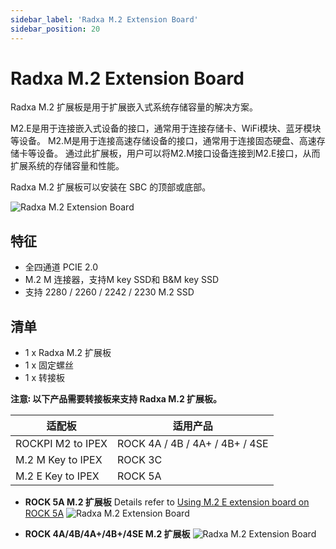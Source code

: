 ```yaml
---
sidebar_label: 'Radxa M.2 Extension Board'
sidebar_position: 20
---
```


# Radxa M.2 Extension Board
Radxa M.2 扩展板是用于扩展嵌入式系统存储容量的解决方案。

M2.E是用于连接嵌入式设备的接口，通常用于连接存储卡、WiFi模块、蓝牙模块等设备。 M2.M是用于连接高速存储设备的接口，通常用于连接固态硬盘、高速存储卡等设备。 通过此扩展板，用户可以将M2.M接口设备连接到M2.E接口，从而扩展系统的存储容量和性能。   

Radxa M.2 扩展板可以安装在 SBC 的顶部或底部。

![Radxa M.2 Extension Board](/img/accessories/m2-extension-1.webp)

## 特征
- 全四通道 PCIE 2.0
- M.2 M 连接器，支持M key SSD和 B&M key SSD
- 支持 2280 / 2260 / 2242 / 2230 M.2 SSD

## 清单
- 1 x Radxa M.2 扩展板  
- 1 x 固定螺丝  
- 1 x 转接板  

**注意꞉ 以下产品需要转接板来支持 Radxa M.2 扩展板。**  

|       适配板         |            适用产品             |
|  -----------------  |  -----------------------------  |
|ROCKPI M2 to IPEX    |  ROCK 4A / 4B / 4A+ / 4B+ / 4SE |
|M.2 M Key to IPEX    |           ROCK 3C               |
|M.2 E Key to IPEX    |           ROCK 5A               |

- **ROCK 5A M.2 扩展板** 
  Details refer to [Using M.2 E extension board on ROCK 5A](/rock5/rock5a/accessories-guides/m.2-extension-board)
![Radxa M.2 Extension Board](/img/accessories/m2-extension-2.webp)

- **ROCK 4A/4B/4A+/4B+/4SE M.2 扩展板**
![Radxa M.2 Extension Board](/img/accessories/m2-extension-3.webp)

